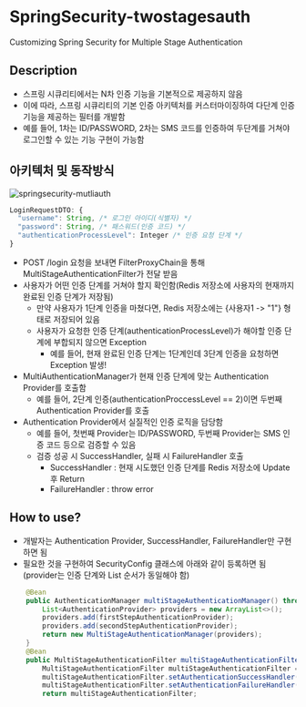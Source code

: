 # SpringSecurity-twostagesauth
Customizing Spring Security for Multiple Stage Authentication


## Description
- 스프링 시큐리티에서는 N차 인증 기능을 기본적으로 제공하지 않음
- 이에 따라, 스프링 시큐리티의 기본 인증 아키텍처를 커스터마이징하여 다단계 인증 기능을 제공하는 필터를 개발함
- 예를 들어, 1차는 ID/PASSWORD, 2차는 SMS 코드를 인증하여 두단계를 거쳐야 로그인할 수 있는 기능 구현이 가능함


## 아키텍처 및 동작방식

![springsecurity-mutliauth](https://github.com/chrismrkr/springsecurity-twostagesauth/assets/62477958/158cdc65-55ac-498a-ba3b-c8933818992b)

```javascript
LoginRequestDTO: {
  "username": String, /* 로그인 아이디(식별자) */
  "password": String, /* 패스워드(인증 코드) */
  "authenticationProcessLevel": Integer /* 인증 요청 단계 */
}
```


- POST /login 요청을 보내면 FilterProxyChain을 통해 MultiStageAuthenticationFilter가 전달 받음
- 사용자가 어떤 인증 단계를 거쳐야 할지 확인함(Redis 저장소에 사용자의 현재까지 완료된 인증 단계가 저장됨)
  - 만약 사용자가 1단계 인증을 마쳤다면, Redis 저장소에는 {사용자1 -> "1"} 형태로 저장되어 있음
  - 사용자가 요청한 인증 단계(authenticationProcessLevel)가 해야할 인증 단계에 부합되지 않으면 Exception
    - 예를 들어, 현재 완료된 인증 단계는 1단계인데 3단계 인증을 요청하면 Exception 발생!
- MultiAuthenticationManager가 현재 인증 단계에 맞는 Authentication Provider를 호출함
  - 예를 들어, 2단계 인증(authenticationProccessLevel == 2)이면 두번째 Authentication Provider를 호출
- Authentication Provider에서 실질적인 인증 로직을 담당함
  - 예를 들어, 첫번째 Provider는 ID/PASSWORD, 두번째 Provider는 SMS 인증 코드 등으로 검증할 수 있음
  - 검증 성공 시 SuccessHandler, 실패 시 FailureHandler 호출
    - SuccessHandler : 현재 시도했던 인증 단계를 Redis 저장소에 Update 후 Return
    - FailureHandler : throw error


## How to use?
- 개발자는 Authentication Provider, SuccessHandler, FailureHandler만 구현하면 됨
- 필요한 것을 구현하여 SecurityConfig 클래스에 아래와 같이 등록하면 됨(provider는 인증 단계와 List 순서가 동일해야 함)
```java
    @Bean
    public AuthenticationManager multiStageAuthenticationManager() throws Exception {
        List<AuthenticationProvider> providers = new ArrayList<>();
        providers.add(firstStepAuthenticationProvider);
        providers.add(secondStepAuthenticationProvider);
        return new MultiStageAuthenticationManager(providers);
    }
    @Bean
    public MultiStageAuthenticationFilter multiStageAuthenticationFilter() throws Exception {
        MultiStageAuthenticationFilter multiStageAuthenticationFilter = new MultiStageAuthenticationFilter(multiStageAuthenticationManager(), memberAuthenticationLevelRepository);
        multiStageAuthenticationFilter.setAuthenticationSuccessHandler(multiStageAuthenticationSuccessHandler);
        multiStageAuthenticationFilter.setAuthenticationFailureHandler(multiStageAuthenticationFailureHandler);
        return multiStageAuthenticationFilter;
```






